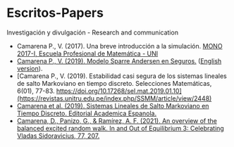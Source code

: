 # Escritos-Papers
Investigación y divulgación -  Research and communication

- Camarena P., V. (2017). Una breve introducción a la simulación. [MONO 2017-I, Escuela Profesional de Matemática - UNI](https://fc.uni.edu.pe/escuela-profesional-de-matematica/)
- [Camarena P., V. (2019). Modelo Sparre Andersen en Seguros.](https://www.researchgate.net/publication/344240608_MODELO_SPARRE_ANDERSEN_EN_SEGUROS) ([English version](https://www.researchgate.net/publication/344240036_SPARRE_ANDERSEN_MODEL_IN_RISK_THEORY)).
- [Camarena P., V. (2019). Estabilidad casi segura de los sistemas lineales de salto Markoviano en tiempo discreto. Selecciones Matemáticas, 6(01), 77-83. https://doi.org/10.17268/sel.mat.2019.01.10](https://revistas.unitru.edu.pe/index.php/SSMM/article/view/2448)
- [Camarena et al. (2019). Sistemas Lineales de Salto Markoviano en Tiempo Discreto. Editorial Academica Espanola.](https://www.eae-publishing.com/catalogue/details/es/978-620-0-34537-0/sistemas-lineales-de-salto-markoviano-en-tiempo-discreto)
- [Camarena, D., Panizo, G., & Ramírez, A. F. (2021). An overview of the balanced excited random walk. In and Out of Equilibrium 3: Celebrating Vladas Sidoravicius, 77, 207.](https://arxiv.org/abs/2002.05750v2)
